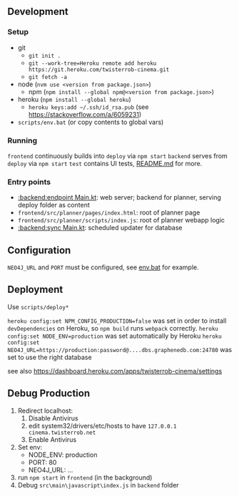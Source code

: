 ## Development

### Setup
 * git
    * `git init .`
    * `git --work-tree=Heroku remote add heroku https://git.heroku.com/twisterrob-cinema.git`
    * `git fetch -a`
 * node (`nvm use <version from package.json>`)
 	* npm (`npm install --global npm@<version from package.json>`)
 * heroku (`npm install --global heroku`)
    * `heroku keys:add ~/.ssh/id_rsa.pub` (see https://stackoverflow.com/a/6059231)
 * `scripts/env.bat` (or copy contents to global vars)

### Running

`frontend` continuously builds into `deploy` via `npm start`
`backend` serves from `deploy` via `npm start`
`test` contains UI tests, [README.md](test/README.md) for more.

### Entry points

 * [:backend:endpoint Main.kt](backend/endpoint/src/main/kotlin/net/twisterrob/cinema/cineworld/backend/Main.kt): web server; backend for planner, serving deploy folder as content
 * `frontend/src/planner/pages/index.html`: root of planner page
 * `frontend/src/planner/scripts/index.js`: root of planner webapp logic
 * [:backend:sync Main.kt](backend/sync/src/main/kotlin/net/twisterrob/cinema/cineworld/sync/Main.kt): scheduled updater for database

## Configuration
 
`NEO4J_URL` and `PORT` must be configured, see [env.bat](scripts/env.bat) for example.

## Deployment

Use `scripts/deploy*`

`heroku config:set NPM_CONFIG_PRODUCTION=false` was set in order to install `devDependencies` on Heroku, so `npm build` runs `webpack` correctly.
`heroku config:set NODE_ENV=production` was set automatically by Heroku
`heroku config:set NEO4J_URL=https://production:password@....dbs.graphenedb.com:24780` was set to use the right database

see also https://dashboard.heroku.com/apps/twisterrob-cinema/settings

## Debug Production

1. Redirect localhost:
   1. Disable Antivirus
   2. edit system32/drivers/etc/hosts to have `127.0.0.1	cinema.twisterrob.net`
   3. Enable Antivirus
2. Set env:
   * NODE_ENV: production
   * PORT: 80
   * NEO4J_URL: ...
3. run `npm start` in `frontend` (in the background)
4. Debug `src\main\javascript\index.js` in `backend` folder
